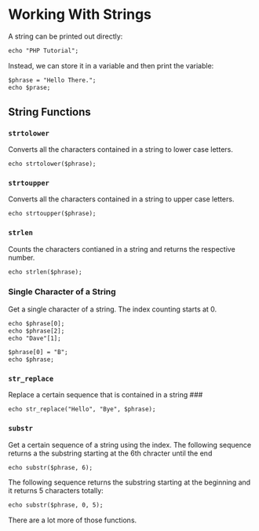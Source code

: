 # Working With Strings #

A string can be printed out directly:

```html
echo "PHP Tutorial";
```

Instead, we can store it in a variable and then print the variable:

```html
$phrase = "Hello There.";
echo $prase;
```

## String Functions ##

### `strtolower` ###

Converts all the characters contained in a string to lower case letters.

```html
echo strtolower($phrase);
```

### `strtoupper` ###

Converts all the characters contained in a string to upper case letters.

```html
echo strtoupper($phrase);
```

### `strlen` ###

Counts the characters contianed in a string and returns the respective number.

```html
echo strlen($phrase);
```

### Single Character of a String ###

Get a single character of a string. The index counting starts at 0.

```html
echo $phrase[0];
echo $phrase[2];
echo "Dave"[1];

$phrase[0] = "B";
echo $phrase;
```

### `str_replace` ###

Replace a certain sequence that is contained in a string ###

```html
echo str_replace("Hello", "Bye", $phrase);
```

### `substr` ###

Get a certain sequence of a string using the index. The following sequence returns a the substring starting at the 6th chracter until the end

```html
echo substr($phrase, 6);
```

The following sequence returns the substring starting at the beginning and it returns 5 characters totally:

```html
echo substr($phrase, 0, 5);
```

There are a lot more of those functions.
